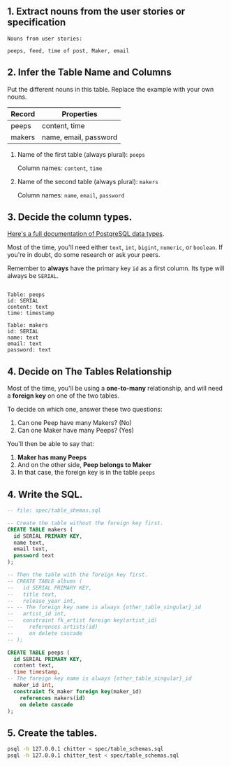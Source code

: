## 1. Extract nouns from the user stories or specification


```
Nouns from user stories:

peeps, feed, time of post, Maker, email
```

## 2. Infer the Table Name and Columns

Put the different nouns in this table. Replace the example with your own nouns.

| Record                | Properties          |
| --------------------- | ------------------  |
| peeps                 | content, time
| makers                | name, email, password

1. Name of the first table (always plural): `peeps` 

    Column names: `content`, `time`

2. Name of the second table (always plural): `makers` 

    Column names: `name`, `email`, `password`

## 3. Decide the column types.

[Here's a full documentation of PostgreSQL data types](https://www.postgresql.org/docs/current/datatype.html).

Most of the time, you'll need either `text`, `int`, `bigint`, `numeric`, or `boolean`. If you're in doubt, do some research or ask your peers.

Remember to **always** have the primary key `id` as a first column. Its type will always be `SERIAL`.

```

Table: peeps
id: SERIAL
content: text
time: timestamp

Table: makers
id: SERIAL
name: text
email: text
password: text
```

## 4. Decide on The Tables Relationship

Most of the time, you'll be using a **one-to-many** relationship, and will need a **foreign key** on one of the two tables.

To decide on which one, answer these two questions:

1. Can one Peep have many Makers? (No)
2. Can one Maker have many Peeps? (Yes)

You'll then be able to say that:

1. **Maker has many Peeps**
2. And on the other side, **Peep belongs to Maker**
3. In that case, the foreign key is in the table `peeps`

## 4. Write the SQL.

```sql
-- file: spec/table_shemas.sql

-- Create the table without the foreign key first.
CREATE TABLE makers (
  id SERIAL PRIMARY KEY,
  name text,
  email text,
  password text
);

-- Then the table with the foreign key first.
-- CREATE TABLE albums (
--   id SERIAL PRIMARY KEY,
--   title text,
--   release_year int,
-- -- The foreign key name is always {other_table_singular}_id
--   artist_id int,
--   constraint fk_artist foreign key(artist_id)
--     references artists(id)
--     on delete cascade
-- );

CREATE TABLE peeps (
  id SERIAL PRIMARY KEY,
  content text,
  time timestamp,
-- The foreign key name is always {other_table_singular}_id
  maker_id int,
  constraint fk_maker foreign key(maker_id)
    references makers(id)
    on delete cascade
);

```

## 5. Create the tables.

```bash
psql -h 127.0.0.1 chitter < spec/table_schemas.sql
psql -h 127.0.0.1 chitter_test < spec/table_schemas.sql
```
